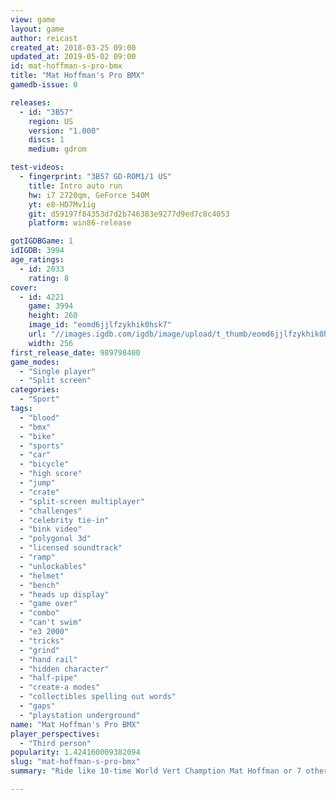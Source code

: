 ```yaml
---
view: game
layout: game
author: reicast
created_at: 2018-03-25 09:00
updated_at: 2019-05-02 09:00
id: mat-hoffman-s-pro-bmx
title: "Mat Hoffman's Pro BMX"
gamedb-issue: 0

releases:
  - id: "3B57"
    region: US
    version: "1.000"
    discs: 1
    medium: gdrom

test-videos:
  - fingerprint: "3B57 GD-ROM1/1 US"
    title: Intro auto run
    hw: i7 2720qm, GeForce 540M
    yt: e8-HD7Mv1ig
    git: d59197f84353d7d2b746383e9277d9ed7c8c4053
    platform: win86-release

gotIGDBGame: 1
idIGDB: 3994
age_ratings:
  - id: 2033
    rating: 8
cover:
  - id: 4221
    game: 3994
    height: 260
    image_id: "eomd6jjlfzykhik0hsk7"
    url: "//images.igdb.com/igdb/image/upload/t_thumb/eomd6jjlfzykhik0hsk7.jpg"
    width: 256
first_release_date: 989798400
game_modes:
  - "Single player"
  - "Split screen"
categories:
  - "Sport"
tags:
  - "blood"
  - "bmx"
  - "bike"
  - "sports"
  - "car"
  - "bicycle"
  - "high score"
  - "jump"
  - "crate"
  - "split-screen multiplayer"
  - "challenges"
  - "celebrity tie-in"
  - "bink video"
  - "polygonal 3d"
  - "licensed soundtrack"
  - "ramp"
  - "unlockables"
  - "helmet"
  - "bench"
  - "heads up display"
  - "game over"
  - "combo"
  - "can't swim"
  - "e3 2000"
  - "tricks"
  - "grind"
  - "hand rail"
  - "hidden character"
  - "half-pipe"
  - "create-a modes"
  - "collectibles spelling out words"
  - "gaps"
  - "playstation underground"
name: "Mat Hoffman's Pro BMX"
player_perspectives:
  - "Third person"
popularity: 1.424160009382094
slug: "mat-hoffman-s-pro-bmx"
summary: "Ride like 10-time World Vert Chamption Mat Hoffman or 7 other BMX pros. Pull off over 200 tricks and combo moves, including pro-signature moves. Shred through Street, Vert and Dirt courses with 4 different game modes to choose from."

---
```

